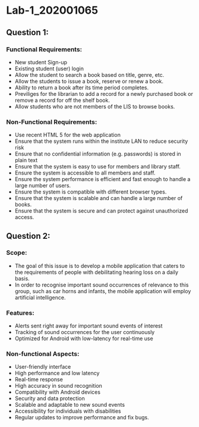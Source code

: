 # Lab-1_202001065
## Question 1:
### Functional Requirements: 

- New student Sign-up
- Existing student (user) login 
- Allow the student to search a book based on title, genre, etc. 
- Allow the students to issue a book, reserve or renew a book.
- Ability to return a book after its time period completes.	
- Previliges for the librarian to add a record for a newly purchased book or remove a record for off the shelf book.
- Allow students who are not members of the LIS to browse books.

### Non-Functional Requirements: 

- Use recent HTML 5 for the web application
- Ensure that the system runs within the institute LAN to reduce security risk
- Ensure that no confidential information (e.g. passwords) is stored in plain text
- Ensure that the system is easy to use for members and library staff.
- Ensure the system is accessible to all members and staff.
- Ensure the system performance is efficient and fast enough to handle a large number of users.
- Ensure the system is compatible with different browser types.
- Ensure that the system is scalable and can handle a large number of books.
- Ensure that the system is secure and can protect against unauthorized access.
 
## Question 2:
### Scope:

- The goal of this issue is to develop a mobile application that caters to the requirements of people with debilitating hearing loss on a daily basis.
- In order to recognise important sound occurrences of relevance to this group, such as car horns and infants, the mobile application will employ artificial intelligence.

### Features:

- Alerts sent right away for important sound events of interest
- Tracking of sound occurrences for the user continuously
- Optimized for Android with low-latency for real-time use


### Non-functional Aspects:

- User-friendly interface
- High performance and low latency
- Real-time response
- High accuracy in sound recognition
- Compatibility with Android devices
- Security and data protection
- Scalable and adaptable to new sound events
- Accessibility for individuals with disabilities
- Regular updates to improve performance and fix bugs.

